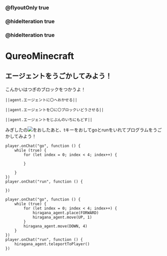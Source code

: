### @flyoutOnly true
### @hideIteration true
### @hideIteration true
# QureoMinecraft

## エージェントをうごかしてみよう！

こんかいはつぎのブロックをつかうよ！

``||agent.エージェントに〇へおかせる||``

``||agent.エージェントを〇に〇ブロックいどうさせる||``

``||agent.エージェントをじぶんのいちにもどす||``

みぎしたの![](https://raw.githubusercontent.com/camp-minecraft/TechkidsCampTutorial/master/images/playbutton.png)をおしたあと、tキーをおしてgoとrunをいれてプログラムをうごかしてみよう！

```template
player.onChat("go", function () {
    while (true) {
        for (let index = 0; index < 4; index++) {

        }

    }
})
player.onChat("run", function () {

})
```

```ghost
player.onChat("go", function () {
    while (true) {
        for (let index = 0; index < 4; index++) {
            hiragana_agent.place(FORWARD)
            hiragana_agent.move(UP, 1)
        }
        hiragana_agent.move(DOWN, 4)
    }
})
player.onChat("run", function () {
    hiragana_agent.teleportToPlayer()
})

```